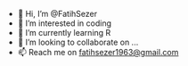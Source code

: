 - 👋 Hi, I’m @FatihSezer
- 👀 I’m interested in coding
- 🌱 I’m currently learning R
- 💞️ I’m looking to collaborate on ...
- 📫 Reach me on fatihsezer1963@gmail.com

<!---
FatihSezer/FatihSezer is a ✨ special ✨ repository because its `README.md` (this file) appears on your GitHub profile.
You can click the Preview link to take a look at your changes.
--->
